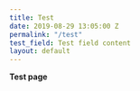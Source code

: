 ```yaml
---
title: Test
date: 2019-08-29 13:05:00 Z
permalink: "/test"
test_field: Test field content
layout: default
---
```


<strong>Test page</strong>